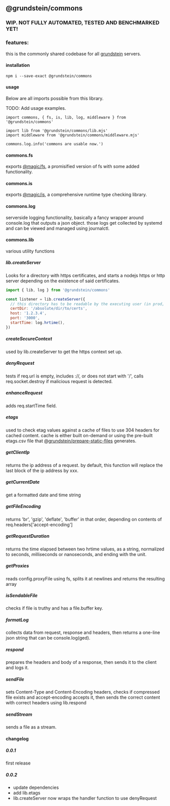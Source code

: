 ## @grundstein/commons

### WIP. NOT FULLY AUTOMATED, TESTED AND BENCHMARKED YET!

### features:

this is the commonly shared codebase for all [grundstein](https://grundstein.it) servers.

#### installation

```
npm i --save-exact @grundstein/commons
```

#### usage

Below are all imports possible from this library.

TODO: Add usage examples.

```
import commons, { fs, is, lib, log, middleware } from '@grundstein/commons'

import lib from '@grundstein/commons/lib.mjs'
import middleware from '@grundstein/commons/middleware.mjs'

commons.log.info('commons are usable now.')
```

#### commons.fs

exports [@magic/fs](https://magic.github.io/fs/), a promisified version of fs with some added functionality.

#### commons.is

exports [@magic/is](https://magic/github.io/is/), a comprehensive runtime type checking library.

#### commons.log

serverside logging functionality, basically a fancy wrapper around console.log that outputs a json object.
those logs get collected by systemd and can be viewed and managed using journalctl.

#### commons.lib

various utility functions

##### lib.createServer
Looks for a directory with https certificates,
and starts a nodejs https or http server depending on the existence of said certificates.

```js
import { lib, log } from '@grundstein/commons'

const listener = lib.createServer({
  // this directory has to be readable by the executing user (in prod, this is "grundstein")
  certDir: '/absolute/dir/to/certs',
  host: '1.2.3.4',
  port: '3000',
  startTime: log.hrtime(),
})

```

##### createSecureContext
used by lib.createServer to get the https context set up.

##### denyRequest
tests if req.url is empty, includes ://, or does not start with '/',
calls req.socket.destroy if malicious request is detected.

##### enhanceRequest
adds req.startTime field.

##### etags
used to check etag values against a cache of files to use 304 headers for cached content.
cache is either built on-demand or using the pre-built etags.csv file that
[@grundstein/prepare-static-files](https://github.com/grundstein/prepare-static-files)
generates.

##### getClientIp
returns the ip address of a request.
by default, this function will replace the last block of the ip address by xxx.

##### getCurrentDate
get a formatted date and time string

##### getFileEncoding
returns 'br', 'gzip', 'deflate', 'buffer' in that order,
depending on contents of req.headers['accept-encoding']

##### getRequestDuration
returns the time elapsed between two hrtime values,
as a string, normalized to *s*econds, *m*illi*s*econds or *n*ano*s*econds,
and ending with the unit.

##### getProxies
reads config.proxyFile using fs, splits it at newlines and returns the resulting array

##### isSendableFile
checks if file is truthy and has a file.buffer key.

##### formatLog
collects data from request, response and headers, then returns a one-line json string that can be console.log(ged).

##### respond
prepares the headers and body of a response, then sends it to the client and logs it.

##### sendFile
sets Content-Type and Content-Encoding headers,
checks if compressed file exists and accept-encoding accepts it,
then sends the correct content with correct headers using lib.respond

##### sendStream
sends a file as a stream.

#### changelog

##### 0.0.1
first release

##### 0.0.2
* update dependencies
* add lib.etags
* lib.createServer now wraps the handler function to use denyRequest
